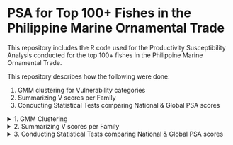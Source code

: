 # PSA for Top 100+ Fishes in the Philippine Marine Ornamental Trade

This repository includes the R code used for the Productivity Susceptibility Analysis conducted for the top 100+ fishes in the Philippine Marine Ornamental Trade.

This repository describes how the following were done:
1. GMM clustering for Vulnerability categories
2. Summarizing V scores per Family
3. Conducting Statistical Tests comparing National & Global PSA scores

<details><summary>1. GMM Clustering </summary>
<p>

## 1. GMM Clustering for Vulnerability categories

After Productivity, Susceptibility & Vulnerability scores were calculated, an R code applying a a Gaussian Mixture Model in the Mclust package was used to cluster datapoints from the Productivity Susceptibility Analysis conducted for the top 100+ species in the Philippine marine aquarium trade. The input file (PSAscoresPH.csv) is attached, as well as the resulting table showing the clusters & categories (PSAresults.csv) & the graph (Gmm Clustering PSA PH.png).

</p>
</details>

<details><summary>2. Summarizing V scores per Family </summary>
<p>

## 2. Summarizing V scores per Family
A summary for Vulnerability scores per Family is also included in this page where data was wrangled to show the range of V, mean V, and V for each species. The R code used to visualize this data (VbyFamily.R) is also included in this page, along with the input data (FamilyV.csv) & resulting plot (VbyFamily.png).

</p>
</details>

<details><summary>3. Conducting Statistical Tests comparing National & Global PSA scores</summary>
<p>

## 3. Conducting Statistical Tests comparing National & Global PSA scores

Statistical tests to compare Global PSA vulnerability scores with National PSA vulnerability scores are also included (StatisticalComparisonGlobalvsNational.R), along with input files & resulting plots.

</p>
</details>
